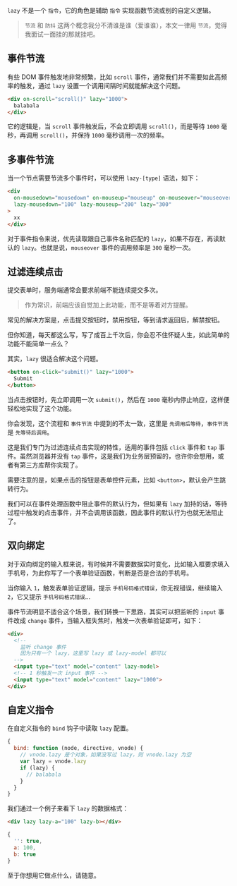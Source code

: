`lazy` 不是一个 `指令`，它的角色是辅助 `指令` 实现函数节流或别的自定义逻辑。

> `节流` 和 `防抖` 这两个概念我分不清谁是谁（爱谁谁），本文一律用 `节流`，觉得我面试一面挂的那就挂吧。

## 事件节流

有些 DOM 事件触发地非常频繁，比如 `scroll` 事件，通常我们并不需要如此高频率的触发，通过 `lazy` 设置一个调用间隔时间就能解决这个问题。

```html
<div on-scroll="scroll()" lazy="1000">
  balabala
</div>
```

它的逻辑是，当 `scroll` 事件触发后，不会立即调用 `scroll()`，而是等待 `1000` 毫秒，再调用 `scroll()`，并保持 `1000` 毫秒调用一次的频率。

## 多事件节流

当一个节点需要节流多个事件时，可以使用 `lazy-[type]` 语法，如下：

```html
<div
  on-mousedown="mousedown" on-mouseup="mouseup" on-mouseover="mouseover"
  lazy-mousedown="100" lazy-mouseup="200" lazy="300"
>
  xx
</div>
```

对于事件指令来说，优先读取跟自己事件名称匹配的 `lazy`，如果不存在，再读默认的 `lazy`。也就是说，`mouseover` 事件的调用频率是 `300` 毫秒一次。

## 过滤连续点击

提交表单时，服务端通常会要求前端不能连续提交多次。

> 作为常识，前端应该自觉加上此功能，而不是等着对方提醒。

常见的解决方案是，点击提交按钮时，禁用按钮，等到请求返回后，解禁按钮。

但你知道，每天都这么写，写了成百上千次后，你会忍不住怀疑人生，如此简单的功能不能简单一点么？

其实，`lazy` 很适合解决这个问题。

```html
<button on-click="submit()" lazy="1000">
  Submit
</button>
```

当点击按钮时，先立即调用一次 `submit()`，然后在 `1000` 毫秒内停止响应，这样便轻松地实现了这个功能。

你会发现，这个流程和 `事件节流` 中提到的不太一致，这里是 `先调用后等待`，`事件节流` 是 `先等待后调用`。

这是我们专门为过滤连续点击实现的特性，适用的事件包括 `click` 事件和 `tap` 事件。虽然浏览器并没有 `tap` 事件，这是我们为业务层预留的，也许你会想用，或者有第三方库帮你实现了。

需要注意的是，如果点击的按钮是表单控件元素，比如 `<button>`，默认会产生跳转行为。

我们可以在事件处理函数中阻止事件的默认行为，但如果有 `lazy` 加持的话，等待过程中触发的点击事件，并不会调用该函数，因此事件的默认行为也就无法阻止了。

## 双向绑定

对于双向绑定的输入框来说，有时候并不需要数据实时变化，比如输入框要求填入手机号，为此你写了一个表单验证函数，判断是否是合法的手机号。

当你输入 `1`，触发表单验证逻辑，提示 `手机号码格式错误`，你无视错误，继续输入 `2`，它又提示 `手机号码格式错误`...

事件节流明显不适合这个场景，我们转换一下思路，其实可以把监听的 `input` 事件改成 `change` 事件，当输入框失焦时，触发一次表单验证即可，如下：

```html
<div>
  <!--
    监听 change 事件
    因为只有一个 lazy，这里写 lazy 或 lazy-model 都可以
  -->
  <input type="text" model="content" lazy-model>
  <!-- 1 秒触发一次 input 事件 -->
  <input type="text" model="content" lazy="1000">
</div>
```

## 自定义指令

在自定义指令的 `bind` 钩子中读取 `lazy` 配置。

```js
{
  bind: function (node, directive, vnode) {
    // vnode.lazy 是个对象，如果没写过 lazy，则 vnode.lazy 为空
    var lazy = vnode.lazy
    if (lazy) {
      // balabala
    }
  }
}
```

我们通过一个例子来看下 `lazy` 的数据格式：

```html
<div lazy lazy-a="100" lazy-b></div>
```

```js
{
  '': true,
  a: 100,
  b: true
}
```

至于你想用它做点什么，请随意。